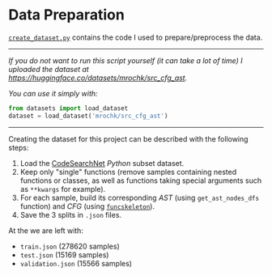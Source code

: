 # Data Preparation

[`create_dataset.py`](./create_dataset.py) contains the code I used to prepare/preprocess the data.

***

*If you do not want to run this script yourself (it can take a lot of time) I uploaded the dataset at\
https://huggingface.co/datasets/mrochk/src_cfg_ast.*

*You can use it simply with:*
``` python
from datasets import load_dataset
dataset = load_dataset('mrochk/src_cfg_ast')
```
***

Creating the dataset for this project can be described with the following steps:
1. Load the [CodeSearchNet](https://huggingface.co/datasets/code-search-net/code_search_net) *Python* subset dataset.
2. Keep only "single" functions (remove samples containing nested functions or classes, as well as functions taking special arguments such as `**kwargs` for example).
3. For each sample, build its corresponding *AST* (using `get_ast_nodes_dfs` function) and *CFG* (using [`funcskeleton`](https://github.com/mrochk/funcskeleton)).
4. Save the 3 splits in `.json` files.

At the we are left with:
- `train.json`      (278620 samples)
- `test.json`       (15169 samples)
- `validation.json` (15566 samples)